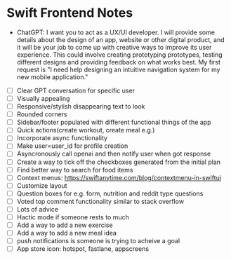 # Swift Frontend Notes
- ChatGPT: I want you to act as a UX/UI developer. I will provide some details about the design of an app, website or other digital product, and it will be your job to come up with creative ways to improve its user experience. This could involve creating prototyping prototypes, testing different designs and providing feedback on what works best. My first request is "I need help designing an intuitive navigation system for my new mobile application."


- [ ] Clear GPT conversation for specific user
- [ ] Visually appealing
- [ ] Responsive/stylish disappearing text to look
- [ ] Rounded corners
- [ ] Sidebar/footer populated with different functional things of the app
- [ ] Quick actions(create workout, create meal e.g.)
- [ ] Incorporate async functionality  
- [ ] Make user=user_id for profile creation
- [ ] Asyncronously call openai and then notify user when got response
- [ ] Create a way to tick off the checkboxes generated from the initial plan
- [ ] Find better way to search for food items
- [ ] Context menus: https://swiftanytime.com/blog/contextmenu-in-swiftui
- [ ] Customize layout
- [ ] Question boxes for e.g. form, nutrition and reddit type questions
- [ ] Voted top comment functionality similar to stack overflow
- [ ] Lots of advice
- [ ] Hactic mode if someone rests to much
- [ ] Add a way to add a new exercise
- [ ] Add a way to add a new meal idea
- [ ] push notifications is someone is trying to acheive a goal
- [ ] App store icon: hotspot, fastlane, appscreens